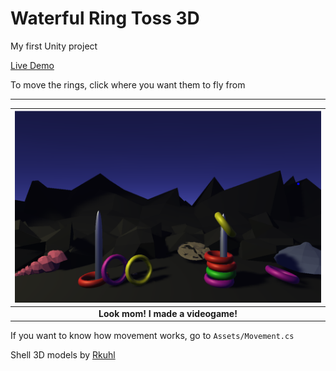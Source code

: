 # Waterful Ring Toss 3D
My first Unity project

[Live Demo](https://modulariz.github.io/WaterfulRingToss3D/)

To move the rings, click where you want them to fly from

--- 

|      ![image](capture.png)             |
| :------------------------------------: |
| <b>Look mom! I made a videogame!</b>   |

If you want to know how movement works, go to `Assets/Movement.cs`

Shell 3D models by [Rkuhl](https://www.turbosquid.com/es/Search/Artists/Rkuhl) 

